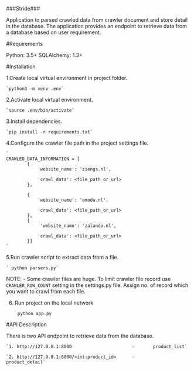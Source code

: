 ###Stride###

Application to parsed crawled data from crawler document and store detail in the database. The application provides an endpoint to retrieve data from 
a database based on user requirement.

#Requirements

Python: 3.5+
SQLAlchemy: 1.3+

#Installation

1.Create local virtual environment in project folder.  
	
	`python3 -m venv .env`

2.Activate local virtual environment.

	`source .env/bin/activate`

3.Install dependencies.
	
	`pip install -r requirements.txt`

4.Configure the crawler file path in the project settings file.

	`
	CRAWLED_DATA_INFORMATION = [
    		{
        		'website_name': 'ziengs.nl',
                
        		'crawl_data': <file_path_or_url>
    		},
            
    		{
        		'website_name': 'omoda.nl',
                
        		'crawl_data': <file_path_or_url>
    		},
    		{
      	 		 'website_name': 'zalando.nl',
                 
        		'crawl_data': <file_path_or_url>
    		}]
	`

5.Run crawler script to extract data from a file.

	` python parsers.py`

NOTE: - Some crawler files are huge. To limit crawler file record use `CRAWLER_ROW_COUNT` setting in the settings.py file. Assign no. of record which you want to crawl from each file.

6. Run project on the local network

	` python app.py`

#API Description

There is two API endpoint to retrieve data from the database.
    
    `1. http://127.0.0.1:8000					    -		product_list`
    
    `2. http://127.0.0.1:8000/<int:product_id>	    -		product_detail`


